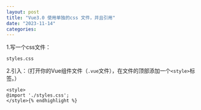 ```yaml
---
layout: post
title: "Vue3.0 使用单独的css 文件，并且引用"
date: "2023-11-14"
categories: 
---
```

<p>1.写一个css文件：</p>

<p><code>styles.css</code></p>

<p>2.引入：（打开你的Vue组件文件（<code>.vue</code>文件），在文件的顶部添加一个<code>&lt;style&gt;</code>标签。）</p>

<pre>
<code>&lt;style&gt;
@import &#39;./styles.css&#39;;
&lt;/style&gt;{% endhighlight %}

